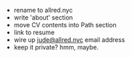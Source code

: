 - rename to allred.nyc
- write 'about' section
- move CV contents into Path section
- link to resume
- wire up jude@allred.nyc email address
- keep it private? hmm, maybe.